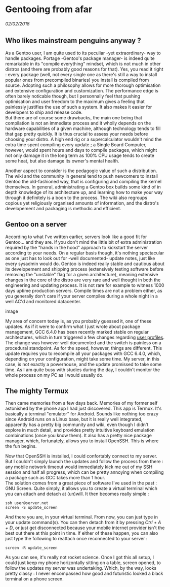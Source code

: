 # Gentooing from afar
###### 02/02/2018


## Who likes mainstream penguins anyway ?

As a Gentoo user, I am quite used to its peculiar -yet extraordinary- way to handle packages. 
Portage -Gentoo's package manager- is indeed quite remarkable in its "compile everything" mindset, which is not much in other distros (and there are probably good reasons for that).
Yes, you read it right : every package (well, not every single one as there's still a way to install popular ones from precompiled binaries) you install is compiled from source.
Adopting such a philosophy allows for more thorough optimisation and extensive configuration and customization. 
The performance edge is often barely noticable though, but I personnally feel that pushing optimisation and user freedom to the maximum gives a feeling that painlessly justifies the use of such a system. It also makes it easier for developers to ship and release code.  
But there are of course some drawbacks, the main one being that compilation is not an immediate process and it wholly depends on the hardware capabilities of a given machine, although technology tends to fill that gap pretty quickly. 
It is thus crucial to assess your needs before choosing your distro. A high end rig or a supercalculator wouldn't mind the extra time spent compiling every update ; a Single Board Computer, however, would spent hours and days to compile packages, which might not only damage it in the long term as 100% CPU usage tends to create some heat, but also damage its owner's mental health. 

Another aspect to consider is the pedagogic value of such a distribution. The wiki and the community in general tend to push newcomers to install Gentoo the old-fashioned way, that is configuring and compiling the kernel themselves.
In general, administrating a Gentoo box builds some kind of in depth knowledge of its architecture up, and learning how to make your way through it definitely is a boon to the process.
The wiki also regroups copious yet religiously organised amounts of information, and the distro's developement and packaging is methodic and efficient. 

## Gentoo on a server

According to what I've written earlier, servers look like a good fit for Gentoo... and they are. If you don't mind the little bit of extra administration required by the "hands in the hood" approach to kickstart the server according to your needs. 
On a regular basis though, it's nothing spectacular as one just has to look out for -well documented- update notes, just like every sysadmin would do.
Gentoo is indeed really stable and cautious about its developement and shipping process (extensively testing software before removing the "unstable" flag for a given architecture), meaning extensive changes in the core of the distro are very rare and well thought in both the engineering and updating process.
It is not rare for example to witness 1000 days uptime production servers.
Compile times are not a problem either, as you generally don't care if your server compiles during a whole night in a well AC'd and monitored datacenter. 

image

My area of concern today is, as you probably guessed it, one of these updates. As if it were to confirm what I just wrote about package management, GCC 6.4.0 has been recently marked stable on regular architectures, which in turn triggered a few changes regarding [user profiles](https://wiki.gentoo.org/wiki/Profile_(Portage)).
The change was however well documented and the switch is painless on a procedural standpoint. As for the speed, however, things are different. This update requires you to recompile all your packages with GCC 6.4.0, which, depending on your configuration, might take some time. 
My server, in this case, is not exactly a powerhouse, and the update promissed to take some time. As I am quite busy with studies during the day, I couldn't monitor the whole process on my PC as I would usually do. 

## The mighty Termux

Then came memories from a few days back. Memories of my former self astonished by the phone app I had just discovered. 
This app is Termux. It's basically a terminal "emulator" for Android. Sounds like nothing too crazy since Android runs on a Linux base, but it is really well integrated, apparently has a pretty big community and wiki, even though I didn't explore in much detail, and provides pretty intuitive keyboard emulation combinations (once you know them).
It also has a pretty nice package manager, which, fortunately, allows you to install OpenSSH. This is where the fun begins. 

Now that OpenSSH is installed, I could confortably connect to my server. But I couldn't simply launch the updates and follow the process from there : any mobile network timeout would immediately kick me out of my SSH session and half all progress, which can be pretty annoying when compiling a package such as GCC takes more than 1 hour.  
The solution comes from a great piece of software I've used in the past : GNU Screen. Quite simply, it allows you to create a virtual terminal which you can attach and detach at (un)will.
It then becomes really simple : 

	ssh user@server.net
	screen -S update_screen

And there you are, in your virtual terminal. From now, you can just type in your update command(s). You can then detach from it by pressing *Ctrl + A + D*, or just get disconnected because your mobile internet provider isn't the best out there at this point in time. If either of these happen, you can also just type the following to reattach once reconnected to your server : 

	screen -R update_screen

As you can see, it's really not rocket science.
Once I got this all setup, I could just keep my phone horizontally sitting on a table, screen opened, to follow the updates my server was undertaking.
Which, by the way, looks pretty classy : I never encompassed how good and futuristic looked a black terminal on a phone screen. 



	


